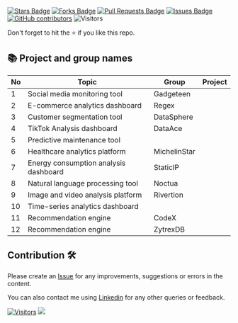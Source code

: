 <a href="https://github.com/drshahizan/special-topic-data-engineering/stargazers"><img src="https://img.shields.io/github/stars/drshahizan/special-topic-data-engineering" alt="Stars Badge"/></a>
<a href="https://github.com/drshahizan/special-topic-data-engineering/network/members"><img src="https://img.shields.io/github/forks/drshahizan/special-topic-data-engineering" alt="Forks Badge"/></a>
<a href="https://github.com/drshahizan/special-topic-data-engineering/pulls"><img src="https://img.shields.io/github/issues-pr/drshahizan/special-topic-data-engineering" alt="Pull Requests Badge"/></a>
<a href="https://github.com/drshahizan/special-topic-data-engineering/issues"><img src="https://img.shields.io/github/issues/drshahizan/special-topic-data-engineering" alt="Issues Badge"/></a>
<a href="https://github.com/drshahizan/special-topic-data-engineering/graphs/contributors"><img alt="GitHub contributors" src="https://img.shields.io/github/contributors/drshahizan/special-topic-data-engineering?color=2b9348"></a>
![Visitors](https://api.visitorbadge.io/api/visitors?path=https%3A%2F%2Fgithub.com%2Fspecial-topic-data-engineering&labelColor=%23d9e3f0&countColor=%23697689&style=flat)

Don't forget to hit the :star: if you like this repo.

## 📚 Project and group names

| No | Topic | Group |  Project | 
| ----- | ----- | ------ | :------: | 
| 1 | Social media monitoring tool | Gadgeteen | |
| 2 | E-commerce analytics dashboard | Regex | |
| 3 | Customer segmentation tool | DataSphere | |
| 4 | TikTok Analysis dashboard | DataAce | |
| 5 | Predictive maintenance tool |  | |
| 6 | Healthcare analytics platform | MichelinStar | |
| 7 | Energy consumption analysis dashboard | StaticIP | |
| 8 | Natural language processing tool | Noctua| |
| 9 | Image and video analysis platform | Rivertion | |
| 10 | Time-series analytics dashboard|||
| 11 | Recommendation engine | CodeX| |
| 12 | Recommendation engine | ZytrexDB | |

## Contribution 🛠️
Please create an [Issue](https://github.com/drshahizan/special-topic-data-engineering/issues) for any improvements, suggestions or errors in the content.

You can also contact me using [Linkedin](https://www.linkedin.com/in/drshahizan/) for any other queries or feedback.

[![Visitors](https://api.visitorbadge.io/api/visitors?path=https%3A%2F%2Fgithub.com%2Fdrshahizan&labelColor=%23697689&countColor=%23555555&style=plastic)](https://visitorbadge.io/status?path=https%3A%2F%2Fgithub.com%2Fdrshahizan)
![](https://hit.yhype.me/github/profile?user_id=81284918)


